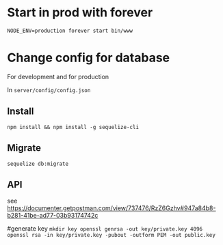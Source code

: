 # Start in prod with forever

````
NODE_ENV=production forever start bin/www
````

# Change config for database 

For development and for production

In `server/config/config.json`

## Install
```npm install && npm install -g sequelize-cli```

## Migrate
```sequelize db:migrate```

## API

see https://documenter.getpostman.com/view/737476/RzZ6Gzhv#947a84b8-b281-41be-ad77-03b93174742c

#generate key
``
mkdir key
openssl genrsa -out key/private.key 4096
openssl rsa -in key/private.key -pubout -outform PEM -out public.key
``
